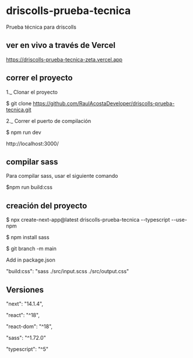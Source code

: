 # driscolls-prueba-tecnica
Prueba técnica para driscolls


## ver en vivo a través de Vercel
https://driscolls-prueba-tecnica-zeta.vercel.app


## correr el proyecto
1._ Clonar el proyecto

$ git clone https://github.com/RaulAcostaDeveloper/driscolls-prueba-tecnica.git

2._ Correr el puerto de compilación

$ npm run dev

http://localhost:3000/


## compilar sass
Para compilar sass, usar el siguiente comando

$npm run build:css


## creación del proyecto
$ npx create-next-app@latest driscolls-prueba-tecnica --typescript --use-npm

$ npm install sass

$ git branch -m main

Add in package.json

"build:css": "sass ./src/input.scss ./src/output.css"


## Versiones
"next": "14.1.4",

"react": "^18",

"react-dom": "^18",

"sass": "^1.72.0"

"typescript": "^5"

